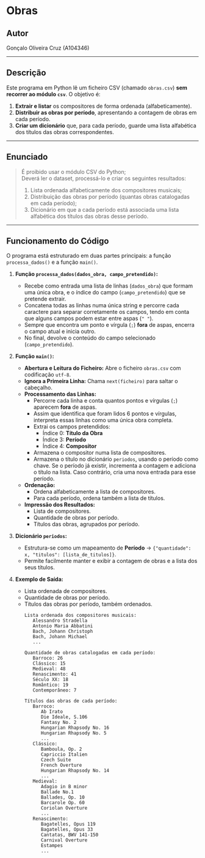 # Obras

## Autor
Gonçalo Oliveira Cruz (A104346)

---

## Descrição

Este programa em Python lê um ficheiro CSV (chamado `obras.csv`) **sem recorrer ao módulo `csv`**. O objetivo é:

1. **Extrair e listar** os compositores de forma ordenada (alfabeticamente).  
2. **Distribuir as obras por período**, apresentando a contagem de obras em cada período.  
3. **Criar um dicionário** que, para cada período, guarde uma lista alfabética dos títulos das obras correspondentes.

---

## Enunciado

> É proibido usar o módulo CSV do Python;  
> Deverá ler o dataset, processá-lo e criar os seguintes resultados:  
> 1. Lista ordenada alfabeticamente dos compositores musicais;  
> 2. Distribuição das obras por período (quantas obras catalogadas em cada período);  
> 3. Dicionário em que a cada período está associada uma lista alfabética dos títulos das obras desse período.

---

## Funcionamento do Código

O programa está estruturado em duas partes principais: a função `processa_dados()` e a função `main()`.

1. **Função `processa_dados(dados_obra, campo_pretendido)`:**  
   - Recebe como entrada uma lista de linhas (`dados_obra`) que formam uma única obra, e o índice do campo (`campo_pretendido`) que se pretende extrair.  
   - Concatena todas as linhas numa única string e percorre cada caractere para separar corretamente os campos, tendo em conta que alguns campos podem estar entre aspas (`" "`).  
   - Sempre que encontra um ponto e vírgula (`;`) **fora** de aspas, encerra o campo atual e inicia outro.  
   - No final, devolve o conteúdo do campo selecionado (`campo_pretendido`).

2. **Função `main()`:**  
   - **Abertura e Leitura do Ficheiro:** Abre o ficheiro `obras.csv` com codificação `utf-8`.  
   - **Ignora a Primeira Linha:** Chama `next(ficheiro)` para saltar o cabeçalho.  
   - **Processamento das Linhas:**  
     - Percorre cada linha e conta quantos pontos e vírgulas (`;`) aparecem **fora** de aspas.  
     - Assim que identifica que foram lidos 6 pontos e vírgulas, interpreta essas linhas como uma única obra completa.  
     - Extrai os campos pretendidos:  
       - Índice 0: **Título da Obra**  
       - Índice 3: **Período**  
       - Índice 4: **Compositor**  
     - Armazena o compositor numa lista de compositores.  
     - Armazena o título no dicionário `periodos`, usando o período como chave. Se o período já existir, incrementa a contagem e adiciona o título na lista. Caso contrário, cria uma nova entrada para esse período.  
   - **Ordenação:**  
     - Ordena alfabeticamente a lista de compositores.  
     - Para cada período, ordena também a lista de títulos.  
   - **Impressão dos Resultados:**  
     - Lista de compositores.  
     - Quantidade de obras por período.  
     - Títulos das obras, agrupados por período.  

3. **Dicionário `periodos`:**  
   - Estrutura-se como um mapeamento de **Período** → `{"quantidade": x, "titulos": [lista_de_titulos]}`.  
   - Permite facilmente manter e exibir a contagem de obras e a lista dos seus títulos.

4. **Exemplo de Saída:**  
   - Lista ordenada de compositores.  
   - Quantidade de obras por período.  
   - Títulos das obras por período, também ordenados.
     ```
     Lista ordenada dos compositores musicais:
        Alessandro Stradella
        Antonio Maria Abbatini
        Bach, Johann Christoph
        Bach, Johann Michael
        ...

     Quantidade de obras catalogadas em cada período:
        Barroco: 26
        Clássico: 15
        Medieval: 48
        Renascimento: 41
        Século XX: 18
        Romântico: 19
        Contemporâneo: 7

     Títulos das obras de cada período:
        Barroco:
           Ab Irato
           Die Ideale, S.106
           Fantasy No. 2
           Hungarian Rhapsody No. 16
           Hungarian Rhapsody No. 5
           ...
        Clássico:
           Bamboula, Op. 2
           Capriccio Italien
           Czech Suite
           French Overture
           Hungarian Rhapsody No. 14
           ...
        Medieval:
           Adagio in B minor
           Ballade No.1
           Ballades, Op. 10
           Barcarole Op. 60
           Coriolan Overture
           ...
        Renascimento:
           Bagatelles, Opus 119
           Bagatelles, Opus 33
           Cantatas, BWV 141-150
           Carnival Overture
           Estampes
           ...
     ```